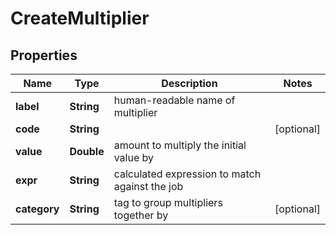 

# CreateMultiplier


## Properties

| Name | Type | Description | Notes |
|------------ | ------------- | ------------- | -------------|
|**label** | **String** | human-readable name of multiplier |  |
|**code** | **String** |  |  [optional] |
|**value** | **Double** | amount to multiply the initial value by |  |
|**expr** | **String** | calculated expression to match against the job |  |
|**category** | **String** | tag to group multipliers together by |  [optional] |



